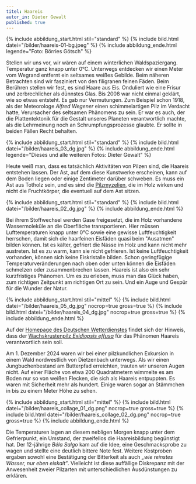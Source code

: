 ```yaml
---
titel: Haareis
autor_in: Dieter Gewalt
published: true
---
```

{% include abbildung_start.html stil="standard" %}
{% include bild.html datei="/bilder/haareis-01-bg.jpeg" %}
{% include abbildung_ende.html legende="Foto: Börries Götsch" %}

Stellen wir uns vor, wir wären auf einem winterlichen Waldspaziergang. Temperatur ganz knapp unter 0°C. Unterwegs entdecken wir einen Meter vom Wegrand entfernt ein seltsames weißes Gebilde. Beim näheren Betrachten sind wir fasziniert von den filigranen feinen Fäden. Beim Berühren stellen wir fest, es sind Haare aus Eis. Onduliert wie eine Frisur und zerbrechlicher als dünnstes Glas. Bis 2008 war nicht einmal geklärt, wie so etwas entsteht. Es gab nur Vermutungen. Zum Beispiel schon 1918, als der Meteorologe *Alfred Wegener* einen schimmelartigen Pilz im Verdacht hatte, Verursacher des seltsamen Phänomens zu sein. Er war es auch, der die Plattentektonik für die Gestalt unseres Planeten verantwortlich machte, als die Lehrmeinung noch an Schrumpfungsprozesse glaubte. Er sollte in beiden Fällen Recht behalten.

{% include abbildung_start.html stil="standard" %}
{% include bild.html datei="/bilder/haareis_03_dg.jpg" %}
{% include abbildung_ende.html legende="Dieses und alle weiteren Fotos: Dieter Gewalt" %}

Heute weiß man, dass es tatsächlich Aktivitäten von Pilzen sind, die Haareis entstehen lassen. Der Ast, auf dem diese Kunstwerke erscheinen, kann auf dem Boden liegen oder einige Zentimeter darüber schweben. Es muss ein Ast aus Totholz sein, und es sind die [Pilzmyzelien](Myzel "Glossar"), die im Holz wirken und nicht die Fruchtkörper, die eventuell auf dem Ast sitzen.

{% include abbildung_start.html stil="standard" %}
{% include bild.html datei="/bilder/haareis_02_dg.jpg" %}
{% include abbildung_ende.html %}

Bei ihrem Stoffwechsel werden Gase freigesetzt, die im Holz vorhandene Wassermoleküle an die Oberfläche transportieren. Hier müssen Lufttemperaturen knapp unter 0°C sowie eine gewisse Luftfeuchtigkeit herrschen, damit sich die haarfeinen Eisfäden  quasi beim "Ausatmen"  bilden können. Ist es kälter, gefriert die Nässe im Holz und kann nicht mehr austreten. Ist es zu warm, kann sie nicht gefrieren. Ist keine Luftfeuchtigkeit vorhanden, können sich keine Eiskristalle bilden. Schon geringfügige Temperaturveränderungen nach oben oder unten können die Eisfäden schmelzen oder zusammenbrechen lassen. Haareis ist also ein sehr kurzfristiges Phänomen. Um es zu erleben, muss man das Glück haben, zum richtigen Zeitpunkt am richtigen Ort zu sein. Und ein Auge und Gespür für die Wunder der Natur.

{% include abbildung_start.html stil="mittel" %}
{% include bild.html datei="/bilder/haareis_05_dg.jpg" nocrop=true gross=true %}
{% include bild.html datei="/bilder/haareis_04_dg.jpg" nocrop=true gross=true %}
{% include abbildung_ende.html %}

Auf der [Homepage des Deutschen Wetterdienstes](https://www.dwd.de/DE/service/lexikon/Functions/glossar.html?lv2=101094&lv3=101140) findet sich der Hinweis, dass der [Wachskrustenpilz *Exidiopsis effusa*](/pilze/exidiopsis-effusa-rosagetönte-wachskruste) für das Phänomen Haareis verantwortlich sein soll.

Am 1. Dezember 2024 waren wir bei einer pilzkundlichen Exkursion in einem Wald nordwestlich von Dietzenbach unterwegs. Als wir einen Jungbuchenbestand am Butterpfad erreichten, trauten wir unseren Augen nicht. Auf einer Fläche von etwa 200 Quadratmetern wimmelte es am Boden nur so von weißen Flecken, die sich als Haareis entpuppten. Es waren mit Sicherheit mehr als hundert. Einige waren sogar an Stämmchen in bis zu einem Meter Höhe zu sehen.

{% include abbildung_start.html stil="mittel" %}
{% include bild.html datei="/bilder/haareis_collage_01_dg.png" nocrop=true gross=true %}
{% include bild.html datei="/bilder/haareis_collage_02_dg.png" nocrop=true gross=true %}
{% include abbildung_ende.html %}

Die Temperaturen lagen an diesem nebligen Morgen knapp unter dem Gefrierpunkt, ein Umstand, der zweifellos die Haareisbildung begünstigt hat. Der 12-jährige *Béla Salgo* kam auf die Idee, eine Geschmacksprobe zu wagen und stellte eine deutlich bittere Note fest. Weitere Kostproben ergaben sowohl eine Bestätigung der Bitterkeit als auch *„wie reinstes Wasser, nur eben eiskalt“*. Vielleicht ist diese auffällige Diskrepanz mit der Anwesenheit zweier Pilzarten mit unterschiedlichen Ausdünstungen zu erklären.